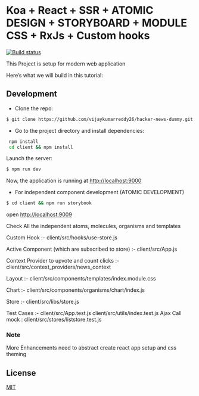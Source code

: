 # Koa + React + SSR + ATOMIC DESIGN + STORYBOARD + MODULE CSS + RxJs + Custom hooks

[![Build status][travis-image]][travis-url]


This Project is setup for modern web application

Here’s what we will build in this tutorial:

## Development

- Clone the repo:

```bash
$ git clone https://github.com/vijaykumarreddy26/hacker-news-dummy.git
```

- Go to the project directory and install dependencies:

```bash
 npm install
 cd client && npm install
```

Launch the server:

```bash
$ npm run dev
```

Now, the application is running at [http://localhost:9000](http://localhost:9000)


- For independent component development  (ATOMIC DEVELOPMENT)
```bash
$ cd client && npm run storybook
```
open [http://localhost:9009](http://localhost:9009)

Check All the independent  atoms, molecules, organisms and templates


Custom Hook :- 
    client/src/hooks/use-store.js

Active Component (which are subscribed to store) :- 
    client/src/App.js

Context Provider to upvote and count clicks :- 
   client/src/context_providers/news_context

Layout :-
    client/src/components/templates/index.module.css

Chart :- 
    client/src/components/organisms/chart/index.js

Store :- 
    client/src/libs/store.js

Test Cases :-
    client/src/App.test.js
    client/src/utils/index.test.js
    Ajax Call mock : client/src/stores/liststore.test.js




### Note
More Enhancements need to abstract create react app setup and css theming

## License

[MIT](/LICENSE)


[travis-image]: https://img.shields.io/travis/koajs/send.svg?style=flat-square
[travis-url]: https://travis-ci.org/github/vijaykumarreddy26/hacker-news-dummy




